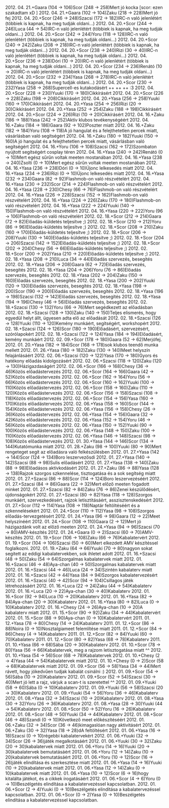 <tr><td>2012. 04. 21.</td><td>+</td><td>Gaara (104 &rarr; 106)</td><td>Scor (248 &rarr; 258)</td><td>Mert jó kocka [scor: ezen szakadtam xD ]</td></tr>
<tr><td>2012. 04. 21.</td><td>+</td><td>Gaara (102 &rarr; 104)</td><td>Zaku (218 &rarr; 228)</td><td>Mert jó fej</td></tr>
<tr><td>2012. 04. 20.</td><td>+</td><td>Scor (246 &rarr; 248)</td><td>Szacsi (172 &rarr; 182)</td><td>IRC-n való jelenlétért (többiek is kapnak, ha meg tudják oldani...)</td></tr>
<tr><td>2012. 04. 20.</td><td>+</td><td>Scor (244 &rarr; 246)</td><td>Luca (44 &rarr; 54)</td><td>IRC-n való jelenlétért (többiek is kapnak, ha meg tudják oldani...)</td></tr>
<tr><td>2012. 04. 20.</td><td>+</td><td>Scor (242 &rarr; 244)</td><td>Yoru (118 &rarr; 128)</td><td>IRC-n való jelenlétért (többiek is kapnak, ha meg tudják oldani...)</td></tr>
<tr><td>2012. 04. 20.</td><td>+</td><td>Scor (240 &rarr; 242)</td><td>Zaku (208 &rarr; 218)</td><td>IRC-n való jelenlétért (többiek is kapnak, ha meg tudják oldani...)</td></tr>
<tr><td>2012. 04. 20.</td><td>+</td><td>Scor (238 &rarr; 240)</td><td>Rizi (30 &rarr; 40)</td><td>IRC-n való jelenlétért (többiek is kapnak, ha meg tudják oldani...)</td></tr>
<tr><td>2012. 04. 20.</td><td>+</td><td>Scor (236 &rarr; 238)</td><td>Dóri (10 &rarr; 20)</td><td>IRC-n való jelenlétért (többiek is kapnak, ha meg tudják oldani...)</td></tr>
<tr><td>2012. 04. 20.</td><td>+</td><td>Scor (234 &rarr; 236)</td><td>Renátó (10 &rarr; 20)</td><td>IRC-n való jelenlétért (többiek is kapnak, ha meg tudják oldani...)</td></tr>
<tr><td>2012. 04. 20.</td><td>+</td><td>Scor (232 &rarr; 234)</td><td>Yasa (268 &rarr; 278)</td><td>IRC-n való jelenlétért (többiek is kapnak, ha meg tudják oldani...)</td></tr>
<tr><td>2012. 04. 20.</td><td>+</td><td>Scor (230 &rarr; 232)</td><td>Yasa (258 &rarr; 268)</td><td>Supercell-es kutakodásért ++ ++ ++ :3</td></tr>
<tr><td>2012. 04. 20.</td><td>+</td><td>Scor (228 &rarr; 230)</td><td>Yuuki (170 &rarr; 180)</td><td>Cikkírásért</td></tr>
<tr><td>2012. 04. 20.</td><td>+</td><td>Scor (226 &rarr; 228)</td><td>Zaku (198 &rarr; 208)</td><td>Cikkírásért</td></tr>
<tr><td>2012. 04. 20.</td><td>+</td><td>Yasa (256 &rarr; 258)</td><td>Yuuki (160 &rarr; 170)</td><td>Cikkírásért</td></tr>
<tr><td>2012. 04. 20.</td><td>+</td><td>Yasa (254 &rarr; 256)</td><td>Rizi (20 &rarr; 30)</td><td>Cikkírásért</td></tr>
<tr><td>2012. 04. 20.</td><td>+</td><td>Yasa (252 &rarr; 254)</td><td>Zaku (188 &rarr; 198)</td><td>Cikkírásért</td></tr>
<tr><td>2012. 04. 20.</td><td>+</td><td>Scor (224 &rarr; 226)</td><td>Rizi (10 &rarr; 20)</td><td>Cikkírásért</td></tr>
<tr><td>2012. 04. 16.</td><td>+</td><td>Zaku (186 &rarr; 188)</td><td>Yasa (242 &rarr; 252)</td><td>Aktív klubos tevékenységéért</td></tr>
<tr><td>2012. 04. 16.</td><td>+</td><td>Zaku (184 &rarr; 186)</td><td>Gaara (92 &rarr; 102)</td><td>Poszter miatt</td></tr>
<tr><td>2012. 04. 16.</td><td>+</td><td>Zaku (182 &rarr; 184)</td><td>Yoru (108 &rarr; 118)</td><td>A jó hangulat és a felejthetetlen percek miatt, vásárlásban való segítségért</td></tr>
<tr><td>2012. 04. 16.</td><td>+</td><td>Zaku (180 &rarr; 182)</td><td>Yuuki (150 &rarr; 160)</td><td>A jó hangulat és a felejthetetlen percek miatt, vásárlásban való segítségért</td></tr>
<tr><td>2012. 04. 16.</td><td>+</td><td>Yoru (106 &rarr; 108)</td><td>Szacsi (162 &rarr; 172)</td><td>Szombaton nyújtott segítségért cosplay téren</td></tr>
<tr><td>2012. 04. 16.</td><td>+</td><td>Yasa (240 &rarr; 242)</td><td>Renátó (0 &rarr; 10)</td><td>Mert egész sűrűn voltak meeten mostanában</td></tr>
<tr><td>2012. 04. 16.</td><td>+</td><td>Yasa (238 &rarr; 240)</td><td>Zsolti (0 &rarr; 10)</td><td>Mert egész sűrűn voltak meeten mostanában</td></tr>
<tr><td>2012. 04. 16.</td><td>+</td><td>Yasa (236 &rarr; 238)</td><td>Dóri (0 &rarr; 10)</td><td>Újonc lelkesedés miatt</td></tr>
<tr><td>2012. 04. 16.</td><td>+</td><td>Yasa (234 &rarr; 236)</td><td>Rizi (0 &rarr; 10)</td><td>Újonc lelkesedés miatt</td></tr>
<tr><td>2012. 04. 16.</td><td>+</td><td>Yasa (232 &rarr; 234)</td><td>Gaara (82 &rarr; 92)</td><td>Flashmob-on való részvételért</td></tr>
<tr><td>2012. 04. 16.</td><td>+</td><td>Yasa (230 &rarr; 232)</td><td>Scor (214 &rarr; 224)</td><td>Flashmob-on való részvételért</td></tr>
<tr><td>2012. 04. 16.</td><td>+</td><td>Yasa (228 &rarr; 230)</td><td>Chesy (66 &rarr; 76)</td><td>Flashmob-on való részvételért</td></tr>
<tr><td>2012. 04. 16.</td><td>+</td><td>Yasa (226 &rarr; 228)</td><td>Szacsi (152 &rarr; 162)</td><td>Flashmob-on való részvételért</td></tr>
<tr><td>2012. 04. 16.</td><td>+</td><td>Yasa (224 &rarr; 226)</td><td>Zaku (170 &rarr; 180)</td><td>Flashmob-on való részvételért</td></tr>
<tr><td>2012. 04. 16.</td><td>+</td><td>Yasa (222 &rarr; 224)</td><td>Yuuki (140 &rarr; 150)</td><td>Flashmob-on való részvételért</td></tr>
<tr><td>2012. 04. 16.</td><td>+</td><td>Yasa (220 &rarr; 222)</td><td>Yoru (96 &rarr; 106)</td><td>Flashmob-on való részvételért</td></tr>
<tr><td>2012. 02. 18.</td><td>+</td><td>Scor (212 &rarr; 214)</td><td>Gaara (72 &rarr; 82)</td><td>Előadás-küldetés teljesítve ;)</td></tr>
<tr><td>2012. 02. 18.</td><td>+</td><td>Scor (210 &rarr; 212)</td><td>Yoru (86 &rarr; 96)</td><td>Előadás-küldetés teljesítve ;)</td></tr>
<tr><td>2012. 02. 18.</td><td>+</td><td>Scor (208 &rarr; 210)</td><td>Zaku (160 &rarr; 170)</td><td>Előadás-küldetés teljesítve ;)</td></tr>
<tr><td>2012. 02. 18.</td><td>+</td><td>Scor (206 &rarr; 208)</td><td>Yuuki (130 &rarr; 140)</td><td>Előadás-küldetés teljesítve ;)</td></tr>
<tr><td>2012. 02. 18.</td><td>+</td><td>Scor (204 &rarr; 206)</td><td>Szacsi (142 &rarr; 152)</td><td>Előadás-küldetés teljesítve ;)</td></tr>
<tr><td>2012. 02. 18.</td><td>+</td><td>Scor (202 &rarr; 204)</td><td>Chesy (56 &rarr; 66)</td><td>Előadás-küldetés teljesítve ;)</td></tr>
<tr><td>2012. 02. 18.</td><td>+</td><td>Scor (200 &rarr; 202)</td><td>Yasa (210 &rarr; 220)</td><td>Előadás-küldetés teljesítve ;)</td></tr>
<tr><td>2012. 02. 18.</td><td>+</td><td>Yasa (208 &rarr; 210)</td><td>Luca (34 &rarr; 44)</td><td>Előadás szervezés, besegítés</td></tr>
<tr><td>2012. 02. 18.</td><td>+</td><td>Yasa (206 &rarr; 208)</td><td>Gaara (62 &rarr; 72)</td><td>Előadás szervezés, besegítés</td></tr>
<tr><td>2012. 02. 18.</td><td>+</td><td>Yasa (204 &rarr; 206)</td><td>Yoru (76 &rarr; 86)</td><td>Előadás szervezés, besegítés</td></tr>
<tr><td>2012. 02. 18.</td><td>+</td><td>Yasa (202 &rarr; 204)</td><td>Zaku (150 &rarr; 160)</td><td>Előadás szervezés, besegítés</td></tr>
<tr><td>2012. 02. 18.</td><td>+</td><td>Yasa (200 &rarr; 202)</td><td>Yuuki (120 &rarr; 130)</td><td>Előadás szervezés, besegítés</td></tr>
<tr><td>2012. 02. 18.</td><td>+</td><td>Yasa (198 &rarr; 200)</td><td>Scor (190 &rarr; 200)</td><td>Előadás szervezés, besegítés</td></tr>
<tr><td>2012. 02. 18.</td><td>+</td><td>Yasa (196 &rarr; 198)</td><td>Szacsi (132 &rarr; 142)</td><td>Előadás szervezés, besegítés</td></tr>
<tr><td>2012. 02. 18.</td><td>+</td><td>Yasa (194 &rarr; 196)</td><td>Chesy (46 &rarr; 56)</td><td>Előadás szervezés, besegítés</td></tr>
<tr><td>2012. 02. 18.</td><td>+</td><td>Szacsi (130 &rarr; 132)</td><td>Yoru (66 &rarr; 76)</td><td>Mert segédkezett az előadásban</td></tr>
<tr><td>2012. 02. 18.</td><td>+</td><td>Szacsi (128 &rarr; 130)</td><td>Zaku (140 &rarr; 150)</td><td>Teljes elismerés, hogy egyedül helyt állt, ügyesen adta elő az előadását</td></tr>
<tr><td>2012. 02. 18.</td><td>+</td><td>Szacsi (126 &rarr; 128)</td><td>Yuuki (110 &rarr; 120)</td><td>Kemény munkáért, segítségért, workshopért</td></tr>
<tr><td>2012. 02. 18.</td><td>+</td><td>Szacsi (124 &rarr; 126)</td><td>Scor (180 &rarr; 190)</td><td>Előadásért, szervezésért, szórólapokért</td></tr>
<tr><td>2012. 02. 18.</td><td>+</td><td>Szacsi (122 &rarr; 124)</td><td>Yasa (184 &rarr; 194)</td><td>Előadásért, kemény munkáért</td></tr>
<tr><td>2012. 02. 09.</td><td>+</td><td>Scor (178 &rarr; 180)</td><td>Gaara (52 &rarr; 62)</td><td>Merjófej.</td></tr>
<tr><td>2012. 01. 20.</td><td>+</td><td>Yasa (182 &rarr; 184)</td><td>Scor (168 &rarr; 178)</td><td>sok klubos teendő munka mellett</td></tr>
<tr><td>2012. 01. 26.</td><td>+</td><td>Yasa (180 &rarr; 182)</td><td>Zaku (130 &rarr; 140)</td><td>Meet helyszín felajánlásáért</td></tr>
<tr><td>2012. 02. 06.</td><td>+</td><td>Szacsi (120 &rarr; 122)</td><td>Yasa (170 &rarr; 180)</td><td>Gyors és hatékony előadás kidolgozásért</td></tr>
<tr><td>2012. 02. 06.</td><td>+</td><td>Szacsi (118 &rarr; 120)</td><td>Zaku (120 &rarr; 130)</td><td>Házigazdaságért</td></tr>
<tr><td>2012. 02. 06.</td><td>+</td><td>Scor (166 &rarr; 168)</td><td>Chesy (36 &rarr; 46)</td><td>Közös előadástervezés</td></tr>
<tr><td>2012. 02. 06.</td><td>+</td><td>Scor (164 &rarr; 166)</td><td>Gaara (42 &rarr; 52)</td><td>Közös előadástervezés</td></tr>
<tr><td>2012. 02. 06.</td><td>+</td><td>Scor (162 &rarr; 164)</td><td>Yoru (56 &rarr; 66)</td><td>Közös előadástervezés</td></tr>
<tr><td>2012. 02. 06.</td><td>+</td><td>Scor (160 &rarr; 162)</td><td>Yuuki (100 &rarr; 110)</td><td>Közös előadástervezés</td></tr>
<tr><td>2012. 02. 06.</td><td>+</td><td>Scor (158 &rarr; 160)</td><td>Zaku (110 &rarr; 120)</td><td>Közös előadástervezés</td></tr>
<tr><td>2012. 02. 06.</td><td>+</td><td>Scor (156 &rarr; 158)</td><td>Szacsi (108 &rarr; 118)</td><td>Közös előadástervezés</td></tr>
<tr><td>2012. 02. 06.</td><td>+</td><td>Scor (154 &rarr; 156)</td><td>Yasa (160 &rarr; 170)</td><td>Közös előadástervezés</td></tr>
<tr><td>2012. 02. 06.</td><td>+</td><td>Yasa (158 &rarr; 160)</td><td>Scor (144 &rarr; 154)</td><td>Közös előadástervezés</td></tr>
<tr><td>2012. 02. 06.</td><td>+</td><td>Yasa (156 &rarr; 158)</td><td>Chesy (26 &rarr; 36)</td><td>Közös előadástervezés</td></tr>
<tr><td>2012. 02. 06.</td><td>+</td><td>Yasa (154 &rarr; 156)</td><td>Gaara (32 &rarr; 42)</td><td>Közös előadástervezés</td></tr>
<tr><td>2012. 02. 06.</td><td>+</td><td>Yasa (152 &rarr; 154)</td><td>Yoru (46 &rarr; 56)</td><td>Közös előadástervezés</td></tr>
<tr><td>2012. 02. 06.</td><td>+</td><td>Yasa (150 &rarr; 152)</td><td>Yuuki (90 &rarr; 100)</td><td>Közös előadástervezés</td></tr>
<tr><td>2012. 02. 06.</td><td>+</td><td>Yasa (148 &rarr; 150)</td><td>Zaku (100 &rarr; 110)</td><td>Közös előadástervezés</td></tr>
<tr><td>2012. 02. 06.</td><td>+</td><td>Yasa (146 &rarr; 148)</td><td>Szacsi (98 &rarr; 108)</td><td>Közös előadástervezés</td></tr>
<tr><td>2012. 01. 30.</td><td>+</td><td>Yasa (144 &rarr; 146)</td><td>Scor (134 &rarr; 144)</td><td>Kutatómunka miatt</td></tr>
<tr><td>2012. 01. 28.</td><td>+</td><td>Zaku (98 &rarr; 100)</td><td>Yuuki (80 &rarr; 90)</td><td>Mert rengeteget segít az előadásra való felkészülésben</td></tr>
<tr><td>2012. 01. 27.</td><td>+</td><td>Yasa (142 &rarr; 144)</td><td>Scor (124 &rarr; 134)</td><td>Boro leszervezősdi</td></tr>
<tr><td>2012. 01. 27.</td><td>+</td><td>Yasa (140 &rarr; 142)</td><td>Szacsi (88 &rarr; 98)</td><td>Sulis előadásért</td></tr>
<tr><td>2012. 01. 27.</td><td>+</td><td>Yasa (138 &rarr; 140)</td><td>Zaku (88 &rarr; 98)</td><td>Előadásos aktívkodásért</td></tr>
<tr><td>2012. 01. 27.</td><td>+</td><td>Zaku (86 &rarr; 88)</td><td>Yasa (128 &rarr; 138)</td><td>Rajzok szorgos szkennelése, tisztogatása és a sok segítség miatt</td></tr>
<tr><td>2012. 01. 27.</td><td>+</td><td>Szacsi (86 &rarr; 88)</td><td>Scor (114 &rarr; 124)</td><td>Boro leszervezéséért</td></tr>
<tr><td>2012. 01. 27.</td><td>+</td><td>Szacsi (84 &rarr; 86)</td><td>Gaara (22 &rarr; 32)</td><td>Mert előző meeten fogadott minket</td></tr>
<tr><td>2012. 01. 27.</td><td>+</td><td>Szacsi (82 &rarr; 84)</td><td>Zaku (76 &rarr; 86)</td><td>Zenei készülődésért, újdonságokért</td></tr>
<tr><td>2012. 01. 27.</td><td>+</td><td>Szacsi (80 &rarr; 82)</td><td>Yasa (118 &rarr; 128)</td><td>Szorgos munkáért, szervezkedésért, rajzok letisztításáért, asszisztenskedésért</td></tr>
<tr><td>2012. 01. 27.</td><td>+</td><td>Scor (112 &rarr; 114)</td><td>Yasa (108 &rarr; 118)</td><td>Naptár feltöltéséért és a szkennelésekért</td></tr>
<tr><td>2012. 01. 24.</td><td>+</td><td>Scor (110 &rarr; 112)</td><td>Yasa (98 &rarr; 108)</td><td>Szorgos előadás-tervezgetésért</td></tr>
<tr><td>2012. 01. 24.</td><td>+</td><td>Yasa (96 &rarr; 98)</td><td>Gaara (12 &rarr; 22)</td><td>Meet helyszínéért</td></tr>
<tr><td>2012. 01. 24.</td><td>+</td><td>Scor (108 &rarr; 110)</td><td>Gaara (2 &rarr; 12)</td><td>Mert jó házigazdánk volt az előző meeten</td></tr>
<tr><td>2012. 01. 24.</td><td>+</td><td>Yasa (94 &rarr; 96)</td><td>Szacsi (70 &rarr; 80)</td><td>AMV-készítés</td></tr>
<tr><td>2012. 01. 24.</td><td>+</td><td>Gaara (0 &rarr; 2)</td><td>Szacsi (60 &rarr; 70)</td><td>AMV-készítés</td></tr>
<tr><td>2012. 01. 19.</td><td>+</td><td>Scor (106 &rarr; 108)</td><td>Zaku (66 &rarr; 76)</td><td>Kabalatervért</td></tr>
<tr><td>2012. 01. 19.</td><td>+</td><td>Scor (104 &rarr; 106)</td><td>Szacsi (50 &rarr; 60)</td><td>Mert elkezdett AMV készítéssel foglalkozni.</td></tr>
<tr><td>2012. 01. 19.</td><td>+</td><td>Zaku (64 &rarr; 66)</td><td>Yuuki (70 &rarr; 80)</td><td>nagyon sokat segitett az eddigi kabalatervekben, sok ihletet adott</td></tr>
<tr><td>2012. 01. 16.</td><td>+</td><td>Szacsi (48 &rarr; 50)</td><td>Zaku (54 &rarr; 64)</td><td>Szorgalmas kabalatervek miatt</td></tr>
<tr><td>2012. 01. 16.</td><td>+</td><td>Szacsi (46 &rarr; 48)</td><td>Aya-chan (40 &rarr; 50)</td><td>Szorgalmas kabalatervek miatt</td></tr>
<tr><td>2012. 01. 16.</td><td>+</td><td>Szacsi (44 &rarr; 46)</td><td>Luca (24 &rarr; 34)</td><td>Szintén kabalaterv miatt</td></tr>
<tr><td>2012. 01. 16.</td><td>+</td><td>Szacsi (42 &rarr; 44)</td><td>Yasa (84 &rarr; 94)</td><td>Szorgos kabalatervezésért</td></tr>
<tr><td>2012. 01. 16.</td><td>+</td><td>Szacsi (40 &rarr; 42)</td><td>Scor (94 &rarr; 104)</td><td>Csillagos játék létrehozásáért</td></tr>
<tr><td>2012. 01. 16.</td><td>+</td><td>Luca (22 &rarr; 24)</td><td>Zaku (44 &rarr; 54)</td><td>Kabalaterv</td></tr>
<tr><td>2012. 01. 16.</td><td>+</td><td>Luca (20 &rarr; 22)</td><td>Aya-chan (30 &rarr; 40)</td><td>Kabalaterv</td></tr>
<tr><td>2012. 01. 16.</td><td>+</td><td>Scor (92 &rarr; 94)</td><td>Luca (10 &rarr; 20)</td><td>Kabalaterv</td></tr>
<tr><td>2012. 01. 16.</td><td>+</td><td>Yasa (82 &rarr; 84)</td><td>Aya-chan (20 &rarr; 30)</td><td>Kabalaterv</td></tr>
<tr><td>2012. 01. 16.</td><td>+</td><td>Yasa (80 &rarr; 82)</td><td>Luca (0 &rarr; 10)</td><td>Kabalaterv</td></tr>
<tr><td>2012. 01. 16.</td><td>+</td><td>Chesy (24 &rarr; 26)</td><td>Aya-chan (10 &rarr; 20)</td><td>A kabalaterv miatt</td></tr>
<tr><td>2012. 01. 15.</td><td>+</td><td>Scor (90 &rarr; 92)</td><td>Zaku (34 &rarr; 44)</td><td>Kabalatervért</td></tr>
<tr><td>2012. 01. 15.</td><td>+</td><td>Scor (88 &rarr; 90)</td><td>Aya-chan (0 &rarr; 10)</td><td>Kabalatervért</td></tr>
<tr><td>2011. 01. 12.</td><td>+</td><td>Yasa (78 &rarr; 80)</td><td>Chesy (14 &rarr; 24)</td><td>Kabalaterv</td></tr>
<tr><td>2011. 01. 12.</td><td>+</td><td>Scor (86 &rarr; 88)</td><td>Noira (0 &rarr; 10)</td><td>Nosztalgiameet felemlítése miatt</td></tr>
<tr><td>2011. 01. 12.</td><td>+</td><td>Scor (84 &rarr; 86)</td><td>Chesy (4 &rarr; 14)</td><td>Kabalaterv</td></tr>
<tr><td>2011. 01. 12.</td><td>+</td><td>Scor (82 &rarr; 84)</td><td>Yuuki (60 &rarr; 70)</td><td>Kabalaterv</td></tr>
<tr><td>2011. 01. 12.</td><td>+</td><td>Scor (80 &rarr; 82)</td><td>Yasa (68 &rarr; 78)</td><td>Kabalaterv</td></tr>
<tr><td>2011. 01. 10.</td><td>+</td><td>Yasa (66 &rarr; 68)</td><td>Sába (20 &rarr; 30)</td><td>Kabalaterv</td></tr>
<tr><td>2012. 01. 10.</td><td>+</td><td>Scor (78 &rarr; 80)</td><td>Yasa (56 &rarr; 66)</td><td>Kabalatervek, meg a rajzom letisztogatása miatt ^^</td></tr>
<tr><td>2012. 01. 10.</td><td>+</td><td>Yasa (54 &rarr; 56)</td><td>Scor (68 &rarr; 78)</td><td>Kabalatervek</td></tr>
<tr><td>2012. 01. 10.</td><td>+</td><td>Chesy (2 &rarr; 4)</td><td>Yasa (44 &rarr; 54)</td><td>Kabalatervek miatt</td></tr>
<tr><td>2012. 01. 10.</td><td>+</td><td>Chesy (0 &rarr; 2)</td><td>Scor (58 &rarr; 68)</td><td>Kabalatervek miatt</td></tr>
<tr><td>2012. 01. 09.</td><td>+</td><td>Scor (56 &rarr; 58)</td><td>Yasa (34 &rarr; 44)</td><td>Mert rávett, hogy jókedvűen tudjak kabalát csinálni :)</td></tr>
<tr><td>2012. 01. 09.</td><td>+</td><td>Scor (54 &rarr; 56)</td><td>Sába (10 &rarr; 20)</td><td>Kabalaterv</td></tr>
<tr><td>2012. 01. 09.</td><td>+</td><td>Scor (52 &rarr; 54)</td><td>Szacsi (30 &rarr; 40)</td><td>Mert jó lett a rajz, várjuk a scan-t is szeretettel ^^</td></tr>
<tr><td>2012. 01. 09.</td><td>+</td><td>Yuuki (58 &rarr; 60)</td><td>Sába (0 &rarr; 10)</td><td>Kabalaterv</td></tr>
<tr><td>2012. 01. 09.</td><td>+</td><td>Yuuki (56 &rarr; 58)</td><td>Szacsi (20 &rarr; 30)</td><td>Kabalaterv</td></tr>
<tr><td>2012. 01. 09.</td><td>+</td><td>Yuuki (54 &rarr; 56)</td><td>Yoru (36 &rarr; 46)</td><td>Kabalaterv</td></tr>
<tr><td>2012. 01. 08.</td><td>+</td><td>Yasa (32 &rarr; 34)</td><td>Szacsi (10 &rarr; 20)</td><td>Kabalaterv</td></tr>
<tr><td>2012. 01. 08.</td><td>+</td><td>Yasa (30 &rarr; 32)</td><td>Yoru (26 &rarr; 36)</td><td>Kabalaterv</td></tr>
<tr><td>2012. 01. 08.</td><td>+</td><td>Yasa (28 &rarr; 30)</td><td>Yuuki (44 &rarr; 54)</td><td>Kabalaterv</td></tr>
<tr><td>2012. 01. 08.</td><td>+</td><td>Scor (50 &rarr; 52)</td><td>Yoru (16 &rarr; 26)</td><td>Kabalaterv</td></tr>
<tr><td>2012. 01. 08.</td><td>+</td><td>Scor (48 &rarr; 50)</td><td>Yuuki (34 &rarr; 44)</td><td>Kabalaterv</td></tr>
<tr><td>2012. 01. 08.</td><td>+</td><td>Scor (46 &rarr; 48)</td><td>Szandi (0 &rarr; 10)</td><td>Következő meet előkészítéséért</td></tr>
<tr><td>2012. 01. 06.</td><td>+</td><td>Zaku (32 &rarr; 34)</td><td>Scor (36 &rarr; 46)</td><td>kimagaslóan nagy aktivitásért</td></tr>
<tr><td>2012. 01. 06.</td><td>+</td><td>Zaku (30 &rarr; 32)</td><td>Yasa (18 &rarr; 28)</td><td>dA feltöltésért</td></tr>
<tr><td>2012. 01. 06.</td><td>+</td><td>Yasa (16 &rarr; 18)</td><td>Szacsi (0 &rarr; 10)</td><td>régebbi kabalatervekért</td></tr>
<tr><td>2012. 01. 06.</td><td>+</td><td>Yuuki (32 &rarr; 34)</td><td>Scor (26 &rarr; 36)</td><td>játék megalkotásáért</td></tr>
<tr><td>2012. 01. 06.</td><td>+</td><td>Yuuki (30 &rarr; 32)</td><td>Zaku (20 &rarr; 30)</td><td>kabalatervek miatt</td></tr>
<tr><td>2012. 01. 06.</td><td>+</td><td>Yoru (14 &rarr; 16)</td><td>Yuuki (20 &rarr; 30)</td><td>kabalatervek bemutatásáért</td></tr>
<tr><td>2012. 01. 06.</td><td>+</td><td>Yoru (12 &rarr; 14)</td><td>Zaku (10 &rarr; 20)</td><td>kabalatervek bemutatásáért</td></tr>
<tr><td>2012. 01. 06.</td><td>+</td><td>Yoru (10 &rarr; 12)</td><td>Scor (16 &rarr; 26)</td><td>játék elindítása és szerkesztése miatt</td></tr>
<tr><td>2012. 01. 06.</td><td>+</td><td>Yasa (14 &rarr; 16)</td><td>Yuuki (10 &rarr; 20)</td><td>kabalatervek miatt</td></tr>
<tr><td>2012. 01. 06.</td><td>+</td><td>Yasa (12 &rarr; 14)</td><td>Zaku (0 &rarr; 10)</td><td>kabalatervek miatt</td></tr>
<tr><td>2012. 01. 06.</td><td>+</td><td>Yasa (10 &rarr; 12)</td><td>Scor (6 &rarr; 16)</td><td>hogy kitalálta játékot, és a cikkek írogatásáért</td></tr>
<tr><td>2012. 01. 06.</td><td>+</td><td>Scor (4 &rarr; 6)</td><td>Yoru (0 &rarr; 10)</td><td>Beszélgetés elindítása a kabalatervezéssel kapcsolatban.</td></tr>
<tr><td>2012. 01. 06.</td><td>+</td><td>Scor (2 &rarr; 4)</td><td>Yuuki (0 &rarr; 10)</td><td>Beszélgetés elindítása a kabalatervezéssel kapcsolatban.</td></tr>
<tr><td>2012. 01. 06.</td><td>+</td><td>Scor (0 &rarr; 2)</td><td>Yasa (0 &rarr; 10)</td><td>Beszélgetés elindítása a kabalatervezéssel kapcsolatban.</td></tr>

